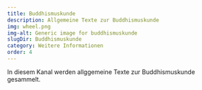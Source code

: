 ```yaml
---
title: Buddhismuskunde
description: Allgemeine Texte zur Buddhismuskunde
img: wheel.png
img-alt: Generic image for buddhismuskunde 
slugDir: Buddhismuskunde
category: Weitere Informationen
order: 4
---
```

In diesem Kanal werden allggemeine Texte zur Buddhismuskunde gesammelt.
